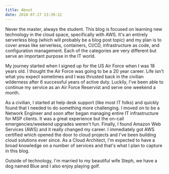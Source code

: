 ```yaml
---
title: About
date: 2018-07-27 13:39:12
---
```


Never the master, always the student. This blog is focused on learning new technology in the cloud space, specifically with AWS. It's an entirely serverless blog (which will probably be a blog post topic) and my plan is to cover areas like serverless, containers, CI/CD, infrastructure as code, and configuration management. Each of the categories are very different but serve an important purpose in the IT world.

My journey started when I signed up for the US Air Force when I was 18 years old. I thought the Air Force was going to be a 20 year career. Life isn't what you expect sometimes and I was thrusted back in the civilian wilderness after 6 successful years of active duty. Luckily, I've been able to continue my service as an Air Force Reservist and serve one weekend a month. 

As a civilian, I started at help desk support (like most IT folks) and quickly found that I needed to do something more challenging. I moved on to be a Network Engineer and soon after began managing entire IT infrastructure for MSP clients. It was a great experience but the on-call emergencies/weekend upgrades weren't fun. Finally, I found Amazon Web Services (AWS) and it really changed my career. I immediately got AWS certified which opened the door to cloud projects and I've been building cloud solutions ever since. As a Cloud Architect, I'm expected to have a broad knowledge on a number of services and that's what I plan to capture in this blog.

Outside of technology, I'm married to my beautiful wife Steph, we have a dog named Blue and I also enjoy playing golf.